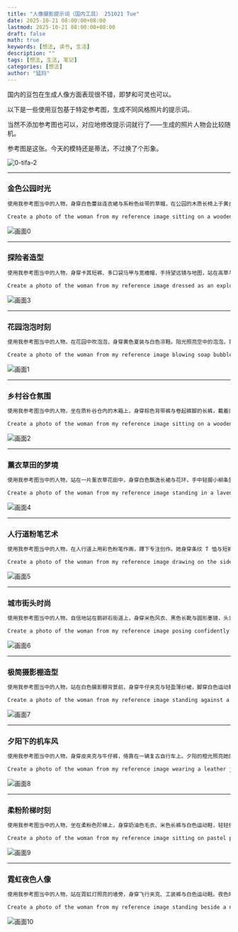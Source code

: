 ```yaml
---
title: "人像摄影提示词（国内工具） 251021 Tue"
date: 2025-10-21 08:00:00+08:00
lastmod: 2025-10-21 08:00:00+08:00
draft: false
math: true
keywords: [想法, 读书, 生活]
description: ""
tags: [想法, 生活, 笔记]
categories: [想法]
author: "猛犸"
---
```


国内的豆包在生成人像方面表现很不错，即梦和可灵也可以。

以下是一些使用豆包基于特定参考图，生成不同风格照片的提示词。

当然不添加参考图也可以，对应地修改提示词就行了——生成的照片人物会比较随机。

参考图是这张。今天的模特还是蒂法，不过换了个形象。

![0-tifa-2](https://1-1256632535.cos.ap-beijing.myqcloud.com/img/0-tifa-2.jpeg)

---

### 金色公园时光

```markdown
使用我参考图当中的人物，身穿白色蕾丝连衣裙与系粉色丝带的草帽，在公园的木质长椅上于黄金时刻坐着，怀中捧着一束野花。阳光柔和地穿过树叶洒下，面带温柔微笑，背景为模糊的绿色景致，整体呈现电影感人像风格。
```

```markdown
Create a photo of the woman from my reference image sitting on a wooden bench in a park during golden hour, wearing a white lace dress and a straw hat with a pink ribbon, holding a bunch of wildflowers. Soft sunlight filters through the trees as she smiles gently, with a blurred green background in a cinematic portrait style.
```

![画面0](https://1-1256632535.cos.ap-beijing.myqcloud.com/img/%E7%94%BB%E9%9D%A20.png)

---

### 探险者造型

```markdown
使用我参考图当中的人物，身穿卡其短裤、多口袋马甲与宽檐帽，手持望远镜与地图，站在高草与野花前。画面呈现明亮生动的自然光线，整体氛围充满探索与冒险感。
```

```markdown
Create a photo of the woman from my reference image dressed as an explorer, wearing khaki shorts, a pocketed vest, and a wide-brimmed hat, holding binoculars and a small map, standing in front of tall grass and wildflowers. Captured in vibrant daylight tones with an adventurous expression.
```

![画面3](https://1-1256632535.cos.ap-beijing.myqcloud.com/img/%E7%94%BB%E9%9D%A23.png)

---

### 花园泡泡时刻

```markdown
使用我参考图当中的人物，在花园中吹泡泡，身穿黄色夏装与白色凉鞋。阳光照亮空中的泡泡，背景是缤纷的花朵与绿色植物。画面捕捉她自然愉悦的神情，明亮欢快、富有生活感。
```

```markdown
Create a photo of the woman from my reference image blowing soap bubbles in a garden, wearing a yellow summer dress and white sandals. Sunlight catches the bubbles midair, surrounded by colorful flowers and greenery, capturing a joyful candid moment with a bright, lively tone.
```

![画面1](https://1-1256632535.cos.ap-beijing.myqcloud.com/img/%E7%94%BB%E9%9D%A21.png)

---

### 乡村谷仓氛围

```markdown
使用我参考图当中的人物，坐在质朴谷仓内的木箱上，身穿棕色背带裤与卷起裤脚的长裤，戴着旧报童帽。地上铺着柔软的稻草，侧面窗光投下温暖的金色光线，画面呈现复古叙事风格。
```

```markdown
Create a photo of the woman from my reference image sitting on a wooden crate in a rustic barn setting, wearing brown suspenders, rolled-up trousers, and a newsboy cap. Soft straw covers the ground as warm golden light streams from a side window, creating a vintage storytelling portrait.
```

![画面2](https://1-1256632535.cos.ap-beijing.myqcloud.com/img/%E7%94%BB%E9%9D%A22.png)

---

### 薰衣草田的梦境

```markdown
使用我参考图当中的人物，站在一片薰衣草花田中，身穿白色飘逸长裙与花环，手中轻握小柳条篮。阳光洒在花丛上，背景虚化呈梦幻散景，氛围宁静而柔和。
```

```markdown
Create a photo of the woman from my reference image standing in a lavender field, wearing a white flowy dress and a flower crown, gently holding a small wicker basket. Sunlight illuminates the lavender blooms with a dreamy bokeh background, evoking a calm and peaceful atmosphere.
```

![画面4](https://1-1256632535.cos.ap-beijing.myqcloud.com/img/%E7%94%BB%E9%9D%A24.png)

---

### 人行道粉笔艺术

```markdown
使用我参考图当中的人物，在人行道上用彩色粉笔作画，蹲下专注创作。她身穿条纹 T 恤与短裤，四周散落着彩色粉笔。画面色彩鲜明、富有艺术感与日常气息。
```

```markdown
Create a photo of the woman from my reference image drawing on the sidewalk with colorful chalk, crouched down in concentration, wearing a striped T-shirt and shorts. Scattered chalk pieces surround her, with vibrant street colors and a candid artistic expression in daylight.
```

![画面5](https://1-1256632535.cos.ap-beijing.myqcloud.com/img/%E7%94%BB%E9%9D%A25.png)

---

### 城市街头时尚

```markdown
使用我参考图当中的人物，自信地站在鹅卵石街道上，身穿米色风衣、黑色长靴与圆形墨镜，头发挽成整洁发髻，手中拿着小包。背景为柔焦的城市街景与散景灯光，光线柔和，风格类似时尚杂志摄影。
```

```markdown
Create a photo of the woman from my reference image posing confidently on a cobblestone street, wearing a beige trench coat, black boots, and round sunglasses, with her hair in a neat bun and holding a small purse. The soft pastel city background with blurred lights creates a moody daylight, fashion editorial style.
```

![画面6](https://1-1256632535.cos.ap-beijing.myqcloud.com/img/%E7%94%BB%E9%9D%A26.png)

---

### 极简摄影棚造型

```markdown
使用我参考图当中的人物，站在白色摄影棚背景前，身穿牛仔夹克与轻盈薄纱裙，脚穿白色运动鞋，佩戴心形墨镜。光线柔和均匀，构图简洁，体现现代时尚极简美感。
```

```markdown
Create a photo of the woman from my reference image standing against a white studio backdrop, wearing a denim jacket over a tulle skirt, white sneakers, and heart-shaped sunglasses. Soft studio lighting and clean composition highlight a modern minimalist fashion look.
```

![画面7](https://1-1256632535.cos.ap-beijing.myqcloud.com/img/%E7%94%BB%E9%9D%A27.png)

---

### 夕阳下的机车风

```markdown
使用我参考图当中的人物，身穿皮夹克与牛仔裤，倚靠在一辆复古自行车上。夕阳的橙光照亮她的面庞，微风拂动发丝，背景虚化呈城市氛围，整体具有电影感与街头自信气质。
```

```markdown
Create a photo of the woman from my reference image wearing a leather jacket and jeans, leaning on a retro bicycle at sunset. Warm orange light hits her face as the wind blows through her hair, creating a cinematic tone with a blurred urban background and confident street-style portrait.
```

![画面8](https://1-1256632535.cos.ap-beijing.myqcloud.com/img/%E7%94%BB%E9%9D%A28.png)

---

### 柔粉阶梯时刻

```markdown
使用我参考图当中的人物，坐在柔粉色阶梯上，身穿奶油色毛衣、米色长裤与白色运动鞋，轻轻侧目凝视远方。背景极简明亮，整体呈现轻盈通透的现代生活风格。
```

```markdown
Create a photo of the woman from my reference image sitting on pastel pink steps, wearing a cream sweater, beige pants, and white sneakers, looking away thoughtfully. The minimalist background and airy tones convey a modern, stylish lifestyle aesthetic.
```

![画面9](https://1-1256632535.cos.ap-beijing.myqcloud.com/img/%E7%94%BB%E9%9D%A29.png)

---

### 霓虹夜色人像

```markdown
使用我参考图当中的人物，站在霓虹灯照亮的墙旁，身穿飞行夹克、工装裤与白色运动鞋。夜色映照在她的面庞上，霓虹光产生柔和反射。整体风格具有电影感的夜间时尚氛围。
```

```markdown
Create a photo of the woman from my reference image standing beside a neon-lit wall at night, wearing a bomber jacket, cargo pants, and white sneakers. Glowing reflections light up her face in a cinematic nighttime fashion portrait.
```

![画面10](https://1-1256632535.cos.ap-beijing.myqcloud.com/img/%E7%94%BB%E9%9D%A210.png)
